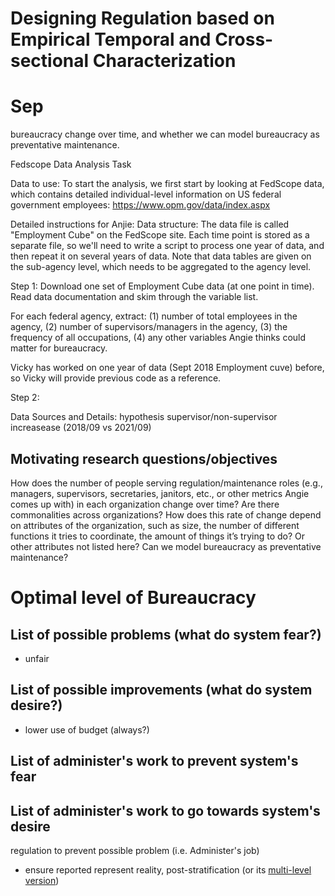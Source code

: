 # Designing Regulation based on Empirical Temporal and Cross-sectional Characterization

# Sep 
bureaucracy change over time, and whether we can model bureaucracy as preventative maintenance. 


Fedscope Data Analysis Task

Data to use: 
To start the analysis, we first start by looking at FedScope data, which contains detailed individual-level information on US federal government employees:  https://www.opm.gov/data/index.aspx

Detailed instructions for Anjie:
Data structure: 
The data file is called "Employment Cube" on the FedScope site. Each time point is stored as a separate file, so we'll need to write a script to process one year of data, and then repeat it on several years of data. Note that data tables are given on the sub-agency level, which needs to be aggregated to the agency level. 

Step 1: 
Download one set of Employment Cube data (at one point in time). Read data documentation and skim through the variable list. 

For each federal agency, extract: (1) number of total employees in the agency, (2) number of supervisors/managers in the agency, (3) the frequency of all occupations, (4) any other variables Angie thinks could matter for bureaucracy. 

Vicky has worked on one year of data (Sept 2018 Employment cuve) before, so Vicky will provide previous code as a reference. 

Step 2: 

Data Sources and Details: 
hypothesis
supervisor/non-supervisor increasease (2018/09 vs 2021/09) 


## Motivating research questions/objectives
How does the number of people serving regulation/maintenance roles (e.g., managers, supervisors, secretaries, janitors, etc., or other metrics Angie comes up with) in each organization change over time? 
Are there commonalities across organizations? How does this rate of change depend on attributes of the organization, such as size, the number of different functions it tries to coordinate, the amount of things it’s trying to do? Or other attributes not listed here? Can we model bureaucracy as preventative maintenance?

# Optimal level of Bureaucracy  

## List of possible problems (what do system fear?)
- unfair


## List of possible improvements (what do system desire?)
- lower use of budget (always?)


## List of administer's work to prevent system's fear

## List of administer's work to go towards system's desire
regulation to prevent possible problem (i.e. Administer's job)
- ensure reported represent reality, post-stratification (or its [multi-level version]([url](https://en.wikipedia.org/wiki/Multilevel_regression_with_poststratification)))




